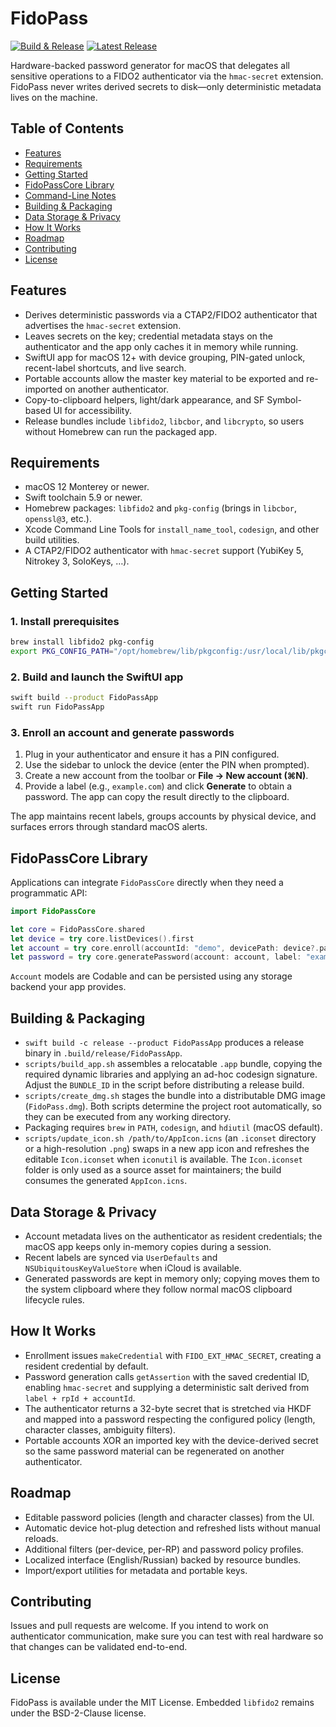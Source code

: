 # FidoPass

[![Build & Release](https://github.com/exa-pub/FidoPass/actions/workflows/build.yml/badge.svg?branch=main)](https://github.com/exa-pub/FidoPass/actions/workflows/build.yml)
[![Latest Release](https://img.shields.io/github/v/release/exa-pub/FidoPass?display_name=tag&sort=semver)](https://github.com/exa-pub/FidoPass/releases/latest)

Hardware-backed password generator for macOS that delegates all sensitive operations to a FIDO2 authenticator via the `hmac-secret` extension. FidoPass never writes derived secrets to disk—only deterministic metadata lives on the machine.

## Table of Contents
- [Features](#features)
- [Requirements](#requirements)
- [Getting Started](#getting-started)
- [FidoPassCore Library](#fidopasscore-library)
- [Command-Line Notes](#command-line-notes)
- [Building & Packaging](#building--packaging)
- [Data Storage & Privacy](#data-storage--privacy)
- [How It Works](#how-it-works)
- [Roadmap](#roadmap)
- [Contributing](#contributing)
- [License](#license)

## Features
- Derives deterministic passwords via a CTAP2/FIDO2 authenticator that advertises the `hmac-secret` extension.
- Leaves secrets on the key; credential metadata stays on the authenticator and the app only caches it in memory while running.
- SwiftUI app for macOS 12+ with device grouping, PIN-gated unlock, recent-label shortcuts, and live search.
- Portable accounts allow the master key material to be exported and re-imported on another authenticator.
- Copy-to-clipboard helpers, light/dark appearance, and SF Symbol-based UI for accessibility.
- Release bundles include `libfido2`, `libcbor`, and `libcrypto`, so users without Homebrew can run the packaged app.

## Requirements
- macOS 12 Monterey or newer.
- Swift toolchain 5.9 or newer.
- Homebrew packages: `libfido2` and `pkg-config` (brings in `libcbor`, `openssl@3`, etc.).
- Xcode Command Line Tools for `install_name_tool`, `codesign`, and other build utilities.
- A CTAP2/FIDO2 authenticator with `hmac-secret` support (YubiKey 5, Nitrokey 3, SoloKeys, …).

## Getting Started

### 1. Install prerequisites
```bash
brew install libfido2 pkg-config
export PKG_CONFIG_PATH="/opt/homebrew/lib/pkgconfig:/usr/local/lib/pkgconfig:$PKG_CONFIG_PATH" # adjust if needed
```

### 2. Build and launch the SwiftUI app
```bash
swift build --product FidoPassApp
swift run FidoPassApp
```

### 3. Enroll an account and generate passwords
1. Plug in your authenticator and ensure it has a PIN configured.
2. Use the sidebar to unlock the device (enter the PIN when prompted).
3. Create a new account from the toolbar or **File → New account (⌘N)**.
4. Provide a label (e.g., `example.com`) and click **Generate** to obtain a password. The app can copy the result directly to the clipboard.

The app maintains recent labels, groups accounts by physical device, and surfaces errors through standard macOS alerts.

## FidoPassCore Library
Applications can integrate `FidoPassCore` directly when they need a programmatic API:

```swift
import FidoPassCore

let core = FidoPassCore.shared
let device = try core.listDevices().first
let account = try core.enroll(accountId: "demo", devicePath: device?.path)
let password = try core.generatePassword(account: account, label: "example.com")
```

`Account` models are Codable and can be persisted using any storage backend your app provides.

## Building & Packaging
- `swift build -c release --product FidoPassApp` produces a release binary in `.build/release/FidoPassApp`.
- `scripts/build_app.sh` assembles a relocatable `.app` bundle, copying the required dynamic libraries and applying an ad-hoc codesign signature. Adjust the `BUNDLE_ID` in the script before distributing a release build.
- `scripts/create_dmg.sh` stages the bundle into a distributable DMG image (`FidoPass.dmg`). Both scripts determine the project root automatically, so they can be executed from any working directory.
- Packaging requires `brew` in `PATH`, `codesign`, and `hdiutil` (macOS default).
- `scripts/update_icon.sh /path/to/AppIcon.icns` (an `.iconset` directory or a high-resolution `.png`) swaps in a new app icon and refreshes the editable `Icon.iconset` when `iconutil` is available. The `Icon.iconset` folder is only used as a source asset for maintainers; the build consumes the generated `AppIcon.icns`.

## Data Storage & Privacy
- Account metadata lives on the authenticator as resident credentials; the macOS app keeps only in-memory copies during a session.
- Recent labels are synced via `UserDefaults` and `NSUbiquitousKeyValueStore` when iCloud is available.
- Generated passwords are kept in memory only; copying moves them to the system clipboard where they follow normal macOS clipboard lifecycle rules.

## How It Works
- Enrollment issues `makeCredential` with `FIDO_EXT_HMAC_SECRET`, creating a resident credential by default.
- Password generation calls `getAssertion` with the saved credential ID, enabling `hmac-secret` and supplying a deterministic salt derived from `label + rpId + accountId`.
- The authenticator returns a 32-byte secret that is stretched via HKDF and mapped into a password respecting the configured policy (length, character classes, ambiguity filters).
- Portable accounts XOR an imported key with the device-derived secret so the same password material can be regenerated on another authenticator.

## Roadmap
- Editable password policies (length and character classes) from the UI.
- Automatic device hot-plug detection and refreshed lists without manual reloads.
- Additional filters (per-device, per-RP) and password policy profiles.
- Localized interface (English/Russian) backed by resource bundles.
- Import/export utilities for metadata and portable keys.

## Contributing
Issues and pull requests are welcome. If you intend to work on authenticator communication, make sure you can test with real hardware so that changes can be validated end-to-end.

## License
FidoPass is available under the MIT License. Embedded `libfido2` remains under the BSD-2-Clause license.
